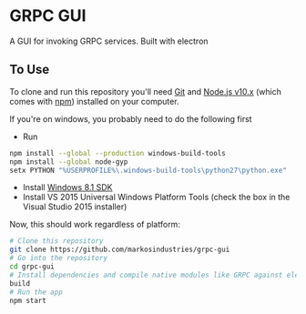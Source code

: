 # GRPC GUI

A GUI for invoking GRPC services. Built with electron

## To Use

To clone and run this repository you'll need [Git](https://git-scm.com) and [Node.js v10.x](https://nodejs.org/en/download/) (which comes with [npm](http://npmjs.com)) installed on your computer.

If you're on windows, you probably need to do the following first
- Run
```bash
npm install --global --production windows-build-tools
npm install --global node-gyp
setx PYTHON "%USERPROFILE%\.windows-build-tools\python27\python.exe"
```
- Install [Windows 8.1 SDK](https://developer.microsoft.com/en-us/windows/downloads/windows-8-1-sdk)
- Install VS 2015 Universal Windows Platform Tools (check the box in the Visual Studio 2015 installer)


Now, this should work regardless of platform:
```bash
# Clone this repository
git clone https://github.com/markosindustries/grpc-gui
# Go into the repository
cd grpc-gui
# Install dependencies and compile native modules like GRPC against electron headers
build
# Run the app
npm start
```
